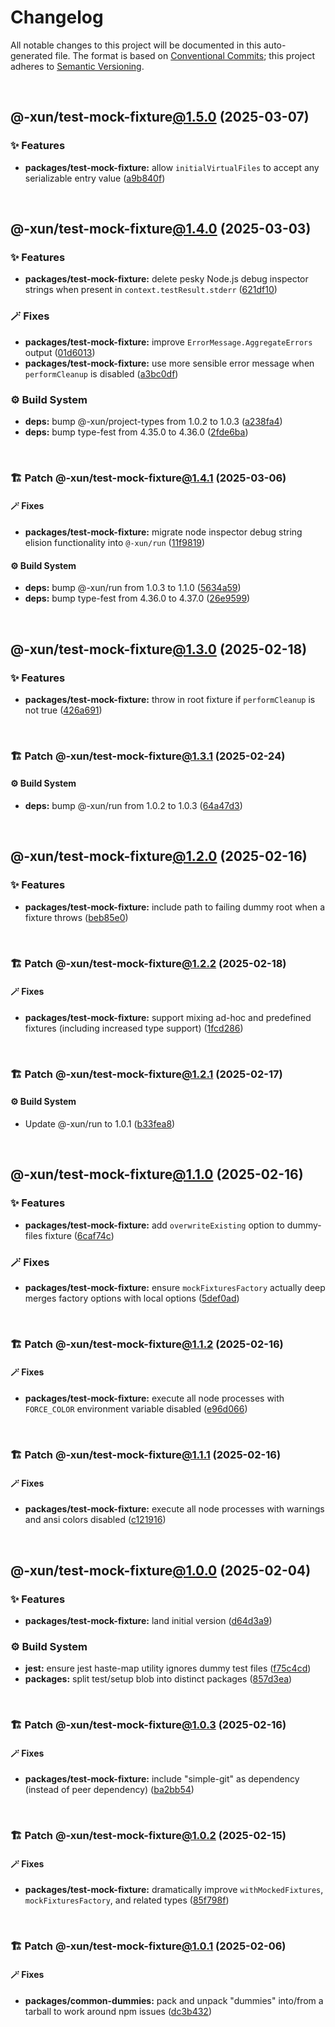 # Changelog

All notable changes to this project will be documented in this auto-generated
file. The format is based on [Conventional Commits][1];
this project adheres to [Semantic Versioning][2].

<br />

## @-xun/test-mock-fixture[@1.5.0][3] (2025-03-07)

### ✨ Features

- **packages/test-mock-fixture:** allow `initialVirtualFiles` to accept any serializable entry value ([a9b840f][4])

<br />

## @-xun/test-mock-fixture[@1.4.0][5] (2025-03-03)

### ✨ Features

- **packages/test-mock-fixture:** delete pesky Node.js debug inspector strings when present in `context.testResult.stderr` ([621df10][6])

### 🪄 Fixes

- **packages/test-mock-fixture:** improve `ErrorMessage.AggregateErrors` output ([01d6013][7])
- **packages/test-mock-fixture:** use more sensible error message when `performCleanup` is disabled ([a3bc0df][8])

### ⚙️ Build System

- **deps:** bump @-xun/project-types from 1.0.2 to 1.0.3 ([a238fa4][9])
- **deps:** bump type-fest from 4.35.0 to 4.36.0 ([2fde6ba][10])

<br />

### 🏗️ Patch @-xun/test-mock-fixture[@1.4.1][11] (2025-03-06)

#### 🪄 Fixes

- **packages/test-mock-fixture:** migrate node inspector debug string elision functionality into `@-xun/run` ([11f9819][12])

#### ⚙️ Build System

- **deps:** bump @-xun/run from 1.0.3 to 1.1.0 ([5634a59][13])
- **deps:** bump type-fest from 4.36.0 to 4.37.0 ([26e9599][14])

<br />

## @-xun/test-mock-fixture[@1.3.0][15] (2025-02-18)

### ✨ Features

- **packages/test-mock-fixture:** throw in root fixture if `performCleanup` is not true ([426a691][16])

<br />

### 🏗️ Patch @-xun/test-mock-fixture[@1.3.1][17] (2025-02-24)

#### ⚙️ Build System

- **deps:** bump @-xun/run from 1.0.2 to 1.0.3 ([64a47d3][18])

<br />

## @-xun/test-mock-fixture[@1.2.0][19] (2025-02-16)

### ✨ Features

- **packages/test-mock-fixture:** include path to failing dummy root when a fixture throws ([beb85e0][20])

<br />

### 🏗️ Patch @-xun/test-mock-fixture[@1.2.2][21] (2025-02-18)

#### 🪄 Fixes

- **packages/test-mock-fixture:** support mixing ad-hoc and predefined fixtures (including increased type support) ([1fcd286][22])

<br />

### 🏗️ Patch @-xun/test-mock-fixture[@1.2.1][23] (2025-02-17)

#### ⚙️ Build System

- Update @-xun/run to 1.0.1 ([b33fea8][24])

<br />

## @-xun/test-mock-fixture[@1.1.0][25] (2025-02-16)

### ✨ Features

- **packages/test-mock-fixture:** add `overwriteExisting` option to dummy-files fixture ([6caf74c][26])

### 🪄 Fixes

- **packages/test-mock-fixture:** ensure `mockFixturesFactory` actually deep merges factory options with local options ([5def0ad][27])

<br />

### 🏗️ Patch @-xun/test-mock-fixture[@1.1.2][28] (2025-02-16)

#### 🪄 Fixes

- **packages/test-mock-fixture:** execute all node processes with `FORCE_COLOR` environment variable disabled ([e96d066][29])

<br />

### 🏗️ Patch @-xun/test-mock-fixture[@1.1.1][30] (2025-02-16)

#### 🪄 Fixes

- **packages/test-mock-fixture:** execute all node processes with warnings and ansi colors disabled ([c121916][31])

<br />

## @-xun/test-mock-fixture[@1.0.0][32] (2025-02-04)

### ✨ Features

- **packages/test-mock-fixture:** land initial version ([d64d3a9][33])

### ⚙️ Build System

- **jest:** ensure jest haste-map utility ignores dummy test files ([f75c4cd][34])
- **packages:** split test/setup blob into distinct packages ([857d3ea][35])

<br />

### 🏗️ Patch @-xun/test-mock-fixture[@1.0.3][36] (2025-02-16)

#### 🪄 Fixes

- **packages/test-mock-fixture:** include "simple-git" as dependency (instead of peer dependency) ([ba2bb54][37])

<br />

### 🏗️ Patch @-xun/test-mock-fixture[@1.0.2][38] (2025-02-15)

#### 🪄 Fixes

- **packages/test-mock-fixture:** dramatically improve `withMockedFixtures`, `mockFixturesFactory`, and related types ([85f798f][39])

<br />

### 🏗️ Patch @-xun/test-mock-fixture[@1.0.1][40] (2025-02-06)

#### 🪄 Fixes

- **packages/common-dummies:** pack and unpack "dummies" into/from a tarball to work around npm issues ([dc3b432][41])

[1]: https://conventionalcommits.org
[2]: https://semver.org
[3]: https://github.com/Xunnamius/test-utils/compare/@-xun/test-mock-fixture@1.4.1...@-xun/test-mock-fixture@1.5.0
[4]: https://github.com/Xunnamius/test-utils/commit/a9b840fe53d5a76c20197dcb52c5564e63e661b4
[5]: https://github.com/Xunnamius/test-utils/compare/@-xun/test-mock-fixture@1.3.1...@-xun/test-mock-fixture@1.4.0
[6]: https://github.com/Xunnamius/test-utils/commit/621df10e745940435a7e9f63ae786eaf20fe8004
[7]: https://github.com/Xunnamius/test-utils/commit/01d6013895216bcd85cafb3a2c55fc1cbe3ad14f
[8]: https://github.com/Xunnamius/test-utils/commit/a3bc0dfc981fcbe18f93e6549e03bdfb167555f9
[9]: https://github.com/Xunnamius/test-utils/commit/a238fa4dc85cc325b03a6e1c1185d0affaaae0c2
[10]: https://github.com/Xunnamius/test-utils/commit/2fde6bad764960feabfd6a17cc20110b3a73ffb0
[11]: https://github.com/Xunnamius/test-utils/compare/@-xun/test-mock-fixture@1.4.0...@-xun/test-mock-fixture@1.4.1
[12]: https://github.com/Xunnamius/test-utils/commit/11f98199f9fbc8df663d33cd2be8dfcd0eac52c4
[13]: https://github.com/Xunnamius/test-utils/commit/5634a59f2ae875c02d59f278e803db2d4d6a552e
[14]: https://github.com/Xunnamius/test-utils/commit/26e9599caddd3ac67676d75347d350e90d2a1ec6
[15]: https://github.com/Xunnamius/test-utils/compare/@-xun/test-mock-fixture@1.2.2...@-xun/test-mock-fixture@1.3.0
[16]: https://github.com/Xunnamius/test-utils/commit/426a69153080b7292b25d4974cafd11e74bf9a8a
[17]: https://github.com/Xunnamius/test-utils/compare/@-xun/test-mock-fixture@1.3.0...@-xun/test-mock-fixture@1.3.1
[18]: https://github.com/Xunnamius/test-utils/commit/64a47d37abd15ed5a846c2897fc68fc32432d0c9
[19]: https://github.com/Xunnamius/test-utils/compare/@-xun/test-mock-fixture@1.1.2...@-xun/test-mock-fixture@1.2.0
[20]: https://github.com/Xunnamius/test-utils/commit/beb85e0df50e813590ae799295cdbfb96ea92ab4
[21]: https://github.com/Xunnamius/test-utils/compare/@-xun/test-mock-fixture@1.2.1...@-xun/test-mock-fixture@1.2.2
[22]: https://github.com/Xunnamius/test-utils/commit/1fcd286988e2e2d3d0f0b3e779b70af46b59374c
[23]: https://github.com/Xunnamius/test-utils/compare/@-xun/test-mock-fixture@1.2.0...@-xun/test-mock-fixture@1.2.1
[24]: https://github.com/Xunnamius/test-utils/commit/b33fea8db53369e4e821d273ed05fd0d4c91b749
[25]: https://github.com/Xunnamius/test-utils/compare/@-xun/test-mock-fixture@1.0.3...@-xun/test-mock-fixture@1.1.0
[26]: https://github.com/Xunnamius/test-utils/commit/6caf74c08a58888d5d0ce0114dff670f8b570906
[27]: https://github.com/Xunnamius/test-utils/commit/5def0ad49a4eadefc61d6daed0a34b59fa75efb7
[28]: https://github.com/Xunnamius/test-utils/compare/@-xun/test-mock-fixture@1.1.1...@-xun/test-mock-fixture@1.1.2
[29]: https://github.com/Xunnamius/test-utils/commit/e96d066a8d31079cb061bc2dac285562fbf7b708
[30]: https://github.com/Xunnamius/test-utils/compare/@-xun/test-mock-fixture@1.1.0...@-xun/test-mock-fixture@1.1.1
[31]: https://github.com/Xunnamius/test-utils/commit/c1219168b725e263abb557d96549b7b98bdb4b4c
[32]: https://github.com/Xunnamius/test-utils/compare/857d3eac80084608a88cbc27476cbe23e155ce7d...@-xun/test-mock-fixture@1.0.0
[33]: https://github.com/Xunnamius/test-utils/commit/d64d3a91f6d333efbf59693698a240e71ceb6ef3
[34]: https://github.com/Xunnamius/test-utils/commit/f75c4cd929f5d1720d466436ad2ee5c68cced170
[35]: https://github.com/Xunnamius/test-utils/commit/857d3eac80084608a88cbc27476cbe23e155ce7d
[36]: https://github.com/Xunnamius/test-utils/compare/@-xun/test-mock-fixture@1.0.2...@-xun/test-mock-fixture@1.0.3
[37]: https://github.com/Xunnamius/test-utils/commit/ba2bb54f0f2d41708034e4076c72856c63c5167a
[38]: https://github.com/Xunnamius/test-utils/compare/@-xun/test-mock-fixture@1.0.1...@-xun/test-mock-fixture@1.0.2
[39]: https://github.com/Xunnamius/test-utils/commit/85f798f7d3d6f2f09ac0e84b754a6d384e8337f1
[40]: https://github.com/Xunnamius/test-utils/compare/@-xun/test-mock-fixture@1.0.0...@-xun/test-mock-fixture@1.0.1
[41]: https://github.com/Xunnamius/test-utils/commit/dc3b432f6d15898a8396cf56c73f03cafcecb7a9
